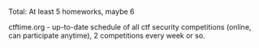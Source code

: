 Total: At least 5 homeworks, maybe 6

ctftime.org - up-to-date schedule of all ctf security competitions (online, can participate anytime), 2 competitions every week or so.


